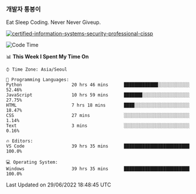 ### 개발자 통붕이
Eat Sleep Coding.
Never Never Giveup.

[![certified-information-systems-security-professional-cissp](https://user-images.githubusercontent.com/44606727/157613689-acd84ec6-5f8f-4e79-89d9-a8d51f033634.png)](https://www.credly.com/badges/f394a010-85a0-450b-9136-8043af01d71c/public_url)

<!--START_SECTION:waka-->
![Code Time](http://img.shields.io/badge/Code%20Time-0%20secs-blue)

📊 **This Week I Spent My Time On** 

```text
⌚︎ Time Zone: Asia/Seoul

💬 Programming Languages: 
Python                   20 hrs 46 mins      █████████████░░░░░░░░░░░░   52.46% 
JavaScript               10 hrs 59 mins      ███████░░░░░░░░░░░░░░░░░░   27.75% 
HTML                     7 hrs 18 mins       ████░░░░░░░░░░░░░░░░░░░░░   18.47% 
CSS                      27 mins             ░░░░░░░░░░░░░░░░░░░░░░░░░   1.14% 
Text                     3 mins              ░░░░░░░░░░░░░░░░░░░░░░░░░   0.16%

🔥 Editors: 
VS Code                  39 hrs 35 mins      █████████████████████████   100.0%

💻 Operating System: 
Windows                  39 hrs 35 mins      █████████████████████████   100.0%

```


 Last Updated on 29/06/2022 18:48:45 UTC
<!--END_SECTION:waka-->
